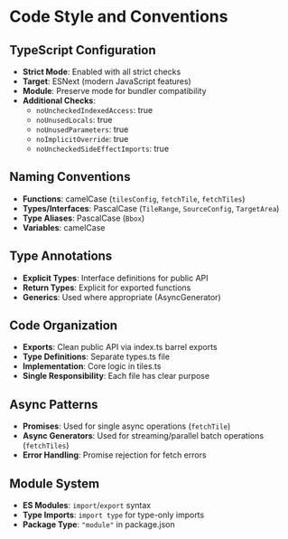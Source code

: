 # Code Style and Conventions

## TypeScript Configuration
- **Strict Mode**: Enabled with all strict checks
- **Target**: ESNext (modern JavaScript features)
- **Module**: Preserve mode for bundler compatibility
- **Additional Checks**:
  - `noUncheckedIndexedAccess`: true
  - `noUnusedLocals`: true
  - `noUnusedParameters`: true
  - `noImplicitOverride`: true
  - `noUncheckedSideEffectImports`: true

## Naming Conventions
- **Functions**: camelCase (`tilesConfig`, `fetchTile`, `fetchTiles`)
- **Types/Interfaces**: PascalCase (`TileRange`, `SourceConfig`, `TargetArea`)
- **Type Aliases**: PascalCase (`Bbox`)
- **Variables**: camelCase

## Type Annotations
- **Explicit Types**: Interface definitions for public API
- **Return Types**: Explicit for exported functions
- **Generics**: Used where appropriate (AsyncGenerator)

## Code Organization
- **Exports**: Clean public API via index.ts barrel exports
- **Type Definitions**: Separate types.ts file
- **Implementation**: Core logic in tiles.ts
- **Single Responsibility**: Each file has clear purpose

## Async Patterns
- **Promises**: Used for single async operations (`fetchTile`)
- **Async Generators**: Used for streaming/parallel batch operations (`fetchTiles`)
- **Error Handling**: Promise rejection for fetch errors

## Module System
- **ES Modules**: `import`/`export` syntax
- **Type Imports**: `import type` for type-only imports
- **Package Type**: `"module"` in package.json
